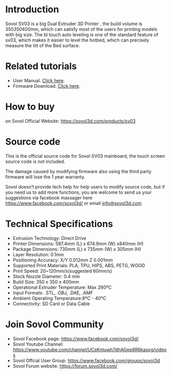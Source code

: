# Introduction

Sovol SV03 is a big Dual Extruder 3D Printer , the build volume is 350*350*400mm, which can satisfy most of the users for printing models with big size. The bl touch auto leveling is one of the standard feature of sv03, which makes it easier to level the hotbed, which can precisely measure the tilt of the Bed surface. 

# Related tutorials 

- User Manual. [Click here](https://drive.google.com/file/d/1pykAiQSMizZD_X94iiYFkcmCumnsi-Om/view).
- Firmware Download. [Click here](https://sovol3d.com/pages/download).

# How to buy

on Sovol Official Website: https://sovol3d.com/products/sv03

# Source code

This is the official source code for Sovol SV03 mainboard, the touch screen source code is not included.

The damage caused by modifying firmware also using the third party firmware will lose the 1 year warranty. 

Sovol doesn’t provide tech help for help users to modify source code, but if you need us to add more functions, you are welcome to send us your suggestions via facebook massager here https://www.facebook.com/sovol3d/ or email 
info@sovol3d.com 

# Technical Specifications

- Extrusion Technology: Direct Drive
- Printer Dimensions: 587.4mm (L) x 674.9mm (W) x840mm (H)
- Package Dimensions: 735mm (L) x 735mm (W) x 305mm (H)
- Layer Resolution: 0.1mm
- Positioning Accuracy: X/Y 0.012mm Z 0.001mm
- Supported Print Materials: PLA, TPU, HIPS, ABS, PETG, WOOD
- Print Speed: 20~120mm/s(suggested 60mm/s)
- Stock Nozzle Diameter: 0.4 mm
- Build Size: 350 x 350 x 400mm
- Operational Extruder Temperature: Max 260ºC
- Input Formats: .STL, .OBJ, .DAE, .AMF
- Ambient Operating Temperature:8ºC - 40ºC
- Connectivity: SD Card or Data Cable

# Join Sovol Community

- Sovol Facebook page: https://www.facebook.com/sovol3d/
- Sovol Youtube Channel: https://www.youtube.com/channel/UCsKntuwh7dhAGep8R6kasog/videos
- Sovol Offcial User Group: https://www.facebook.com/groups/sovol3d
- Sovol Forum website: https://forum.sovol3d.com/


